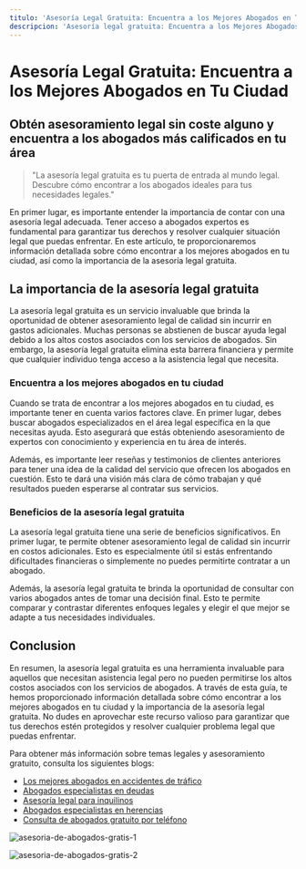 ```yaml
---
titulo: 'Asesoría Legal Gratuita: Encuentra a los Mejores Abogados en Tu Ciudad'
descripcion: 'Asesoría legal gratuita: Encuentra a los Mejores Abogados en Tu Ciudad.'
---
```


# Asesoría Legal Gratuita: Encuentra a los Mejores Abogados en Tu Ciudad

## Obtén asesoramiento legal sin coste alguno y encuentra a los abogados más calificados en tu área

> "La asesoría legal gratuita es tu puerta de entrada al mundo legal. Descubre cómo encontrar a los abogados ideales para tus necesidades legales."

En primer lugar, es importante entender la importancia de contar con una asesoría legal adecuada. Tener acceso a abogados expertos es fundamental para garantizar tus derechos y resolver cualquier situación legal que puedas enfrentar. En este artículo, te proporcionaremos información detallada sobre cómo encontrar a los mejores abogados en tu ciudad, así como la importancia de la asesoría legal gratuita.

## La importancia de la asesoría legal gratuita

La asesoría legal gratuita es un servicio invaluable que brinda la oportunidad de obtener asesoramiento legal de calidad sin incurrir en gastos adicionales. Muchas personas se abstienen de buscar ayuda legal debido a los altos costos asociados con los servicios de abogados. Sin embargo, la asesoría legal gratuita elimina esta barrera financiera y permite que cualquier individuo tenga acceso a la asistencia legal que necesita.

### Encuentra a los mejores abogados en tu ciudad

Cuando se trata de encontrar a los mejores abogados en tu ciudad, es importante tener en cuenta varios factores clave. En primer lugar, debes buscar abogados especializados en el área legal específica en la que necesitas ayuda. Esto asegurará que estás obteniendo asesoramiento de expertos con conocimiento y experiencia en tu área de interés.

Además, es importante leer reseñas y testimonios de clientes anteriores para tener una idea de la calidad del servicio que ofrecen los abogados en cuestión. Esto te dará una visión más clara de cómo trabajan y qué resultados pueden esperarse al contratar sus servicios.

### Beneficios de la asesoría legal gratuita

La asesoría legal gratuita tiene una serie de beneficios significativos. En primer lugar, te permite obtener asesoramiento legal de calidad sin incurrir en costos adicionales. Esto es especialmente útil si estás enfrentando dificultades financieras o simplemente no puedes permitirte contratar a un abogado.

Además, la asesoría legal gratuita te brinda la oportunidad de consultar con varios abogados antes de tomar una decisión final. Esto te permite comparar y contrastar diferentes enfoques legales y elegir el que mejor se adapte a tus necesidades individuales.

## Conclusion

En resumen, la asesoría legal gratuita es una herramienta invaluable para aquellos que necesitan asistencia legal pero no pueden permitirse los altos costos asociados con los servicios de abogados. A través de esta guía, te hemos proporcionado información detallada sobre cómo encontrar a los mejores abogados en tu ciudad y la importancia de la asesoría legal gratuita. No dudes en aprovechar este recurso valioso para garantizar que tus derechos estén protegidos y resolver cualquier problema legal que puedas enfrentar.

Para obtener más información sobre temas legales y asesoramiento gratuito, consulta los siguientes blogs:

- [Los mejores abogados en accidentes de tráfico](los-mejores-abogados-en-accidentes-de-trafico)
- [Abogados especialistas en deudas](abogados-especialistas-en-deudas)
- [Asesoría legal para inquilinos](ayuda-legal-para-inquilinos)
- [Abogados especialistas en herencias](abogados-especialistas-en-herencias)
- [Consulta de abogados gratuito por teléfono](consulta-abogados-gratis-por-telefono)

![asesoria-de-abogados-gratis-1](./img/asesoria-de-abogados-gratis-1.webp)

![asesoria-de-abogados-gratis-2](./img/asesoria-de-abogados-gratis-2.webp)
